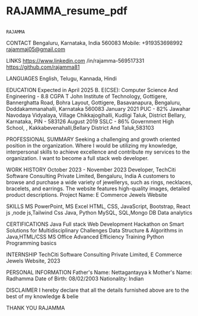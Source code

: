 # RAJAMMA_resume_pdf

                                                                                    RAJAMMA

CONTACT
Bengaluru, Karnataka, India 560083
Mobile: +919353698992
rajammaj05@gmail.com

LINKS
https://www.linkedin.com
/in/rajamma-569517331
https://github.com/rajamma81

LANGUAGES
English, Telugu, Kannada, Hindi

EDUCATION
Expected in April 2025
B. E(CSE): Computer Science And
Engineering - 8.8 CGPA
T John Institute of Technology,
Gottigere, Bannerghatta Road,
Bohra Layout, Gottigere,
Basavanapura, Bengaluru,
Doddakammanahalli, Karnataka
560083
January 2021
PUC - 82%
Jawahar Navodaya Vidyalaya,
Village Chikkajogihalli, Kudligi
Taluk, District Bellary, Karnataka,
PIN - 583126
August 2019
SSLC - 86%
Government High School, ,
Kakkabevenahalli,Bellary District
And Taluk,583103

PROFESSIONAL SUMMARY
Seeking a challenging and growth oriented position in the organization.
Where I would be utilizing my knowledge, interpersonal skills to achieve
excellence and contribute my services to the organization. I want to
become a full stack web developer.

WORK HISTORY
October 2023 - November 2023
Developer, TechCiti Software Consulting Private Limited,
Bengaluru, India
A customers to browse and purchase a wide variety of jewellerys, such as
rings, necklaces, bracelets, and earrings. The website features
high-quality images, detailed product descriptions.
Project Name: E Commerce Jewels Website

SKILLS
MS PowerPoint, MS Excel
HTML, CSS, JavaScript,
Bootstrap, React js ,node
js,Tailwind Css
Java, Python
MySQL, SQL,Mongo DB
Data analytics

CERTIFICATIONS
Java Full stack Web Development
Hackathon on Smart Solutions for Multidisciplinary Challenges
Data Structure & Algorithms in Java,HTML/CSS
MS Office Advanced Efficiency Training
Python Programming basics

INTERNSHIP
TechCiti Software Consulting Private Limited, E Commerce Jewels
Website, 2023

PERSONAL INFORMATION
Father's Name: Nettagantayya k
Mother's Name: Radhamma
Date of Birth: 08/02/2003
Nationality: Indian

DISCLAIMER
I hereby declare that all the details furnished above are to the best of my
knowledge & belie


THANK YOU 
RAJAMMA
